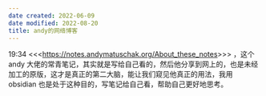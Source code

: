 ```yaml
---
date created: 2022-06-09
date modified: 2022-08-20
title: andy的网络博客
---
```


19:34 <<<<https://notes.andymatuschak.org/About_these_notes>>>> ，这个 andy 大佬的常青笔记，其实就是写给自己看的，然后他分享到网上的，也是未经加工的原版，这才是真正的第二大脑，能让我们窥见他真正的用法，我用 obsidian 也是处于这种目的，写笔记给自己看，帮助自己更好地思考。
